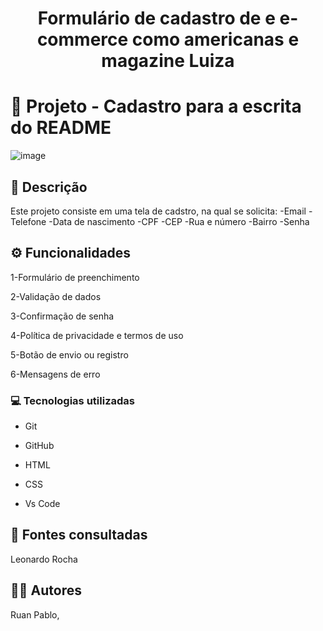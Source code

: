 <h1 align="center"> Formulário de cadastro de e e-commerce como americanas e magazine Luiza</h1>

# 🚀 Projeto - Cadastro para a escrita do README

![image](Img/)

## 📝 Descrição
Este projeto consiste em uma tela de cadstro, na qual se solicita:
-Email
-Telefone
-Data de nascimento
-CPF
-CEP
-Rua e número 
-Bairro
-Senha
## ⚙️ Funcionalidades

1-Formulário de preenchimento

2-Validação de dados

3-Confirmação de senha

4-Política de privacidade e termos de uso

5-Botão de envio ou registro

6-Mensagens de erro

### 💻 Tecnologias utilizadas

- Git  

- GitHub  

- HTML  

- CSS  

- Vs Code   

 
## 🔎 Fontes consultadas

Leonardo Rocha

## 🙎🏽 Autores

Ruan Pablo, 

